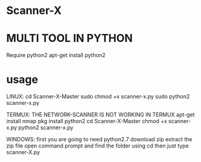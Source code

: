 # Scanner-X
MULTI TOOL IN PYTHON 
====================
Require python2 
apt-get install python2
# usage
LINUX:
cd Scanner-X-Master
sudo chmod +x scanner-x.py
sudo python2 scanner-x.py


TERMUX:  THE NETWORK-SCANNER IS NOT WORKING IN TERMUX
apt-get install nmap
pkg install python2
cd Scanner-X-Master
chmod +x scanner-x.py
python2 scanner-x.py


WINDOWS:
first you are going to need python2.7
download zip
extract the zip file
open command prompt and find the folder using cd
then just type scanner-X.py
